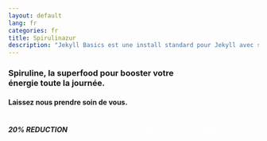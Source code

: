 ```yaml
---
layout: default
lang: fr
categories: fr
title: Spirulinazur
description: "Jekyll Basics est une install standard pour Jekyll avec support multilingue (et Jekyll+ CMS)."
---
```


<div class="text-color">

  <h3> Spiruline,  la superfood pour booster votre <br> énergie toute la journée.</h3>

  <h4> Laissez nous prendre soin de vous. </h4>

</div>


<div style='display: flex;   flex-direction: row;'>

  <h6 class="discount-text"> <strong> 20% REDUCTION </strong> <em style='color: white;'>   au lancement pour les abonnés à la newsletter ! </em>   </h6>

</div>
